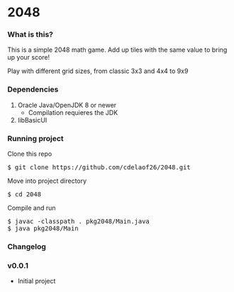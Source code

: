 # 2048

### What is this?

This is a simple 2048 math game. 
Add up tiles with the same value to bring up your score!


Play with different grid sizes, from classic 3x3 and 4x4 to 9x9

### Dependencies 

1. Oracle Java/OpenJDK 8 or newer
   - Compilation requieres the JDK
2. libBasicUI

### Running project

Clone this repo

<pre>
$ git clone https://github.com/cdelaof26/2048.git
</pre>

Move into project directory

<pre>
$ cd 2048
</pre>

Compile and run

<pre>
$ javac -classpath . pkg2048/Main.java
$ java pkg2048/Main
</pre>


### Changelog

### v0.0.1
- Initial project
